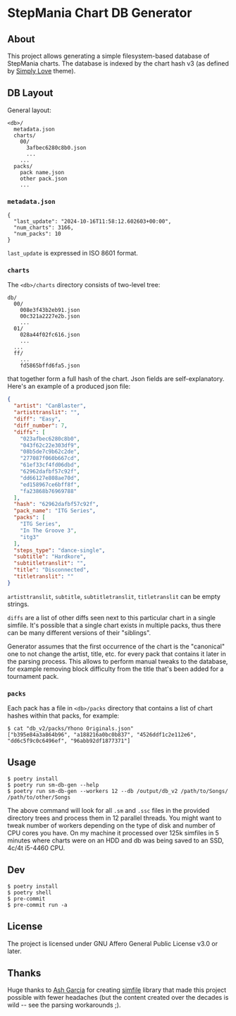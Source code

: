 # StepMania Chart DB Generator

## About
This project allows generating a simple filesystem-based database
of StepMania charts. The database is indexed by the chart hash v3 (as
defined by [Simply Love](https://github.com/Simply-Love/Simply-Love-SM5)
theme).

## DB Layout
General layout:
```
<db>/
  metadata.json
  charts/
    00/
      3afbec6280c8b0.json
      ...
    ...
  packs/
    pack name.json
    other pack.json
    ...
```

### `metadata.json`
```
{
  "last_update": "2024-10-16T11:58:12.602603+00:00",
  "num_charts": 3166,
  "num_packs": 10
}
```
`last_update` is expressed in ISO 8601 format.

### `charts`
The `<db>/charts` directory consists of two-level tree:
```
db/
  00/
    008e3f43b2eb91.json
    00c321a2227e2b.json
    ...
  01/
    028a44f02fc616.json
    ...
  ...
  ff/
    ...
    fd5865bffd6fa5.json
```
that together form a full hash of the chart. Json fields are self-explanatory.
Here's an example of a produced json file:
```json
{
  "artist": "CanBlaster",
  "artisttranslit": "",
  "diff": "Easy",
  "diff_number": 7,
  "diffs": [
    "023afbec6280c8b0",
    "043f62c22e303df9",
    "08b5de7c9b62c2de",
    "277087f060b667cd",
    "61ef33cf4fd06dbd",
    "62962dafbf57c92f",
    "dd66127e808ae70d",
    "ed158967ce6bff8f",
    "fa23868b76969788"
  ],
  "hash": "62962dafbf57c92f",
  "pack_name": "ITG Series",
  "packs": [
    "ITG Series",
    "In The Groove 3",
    "itg3"
  ],
  "steps_type": "dance-single",
  "subtitle": "Hardkore",
  "subtitletranslit": "",
  "title": "Disconnected",
  "titletranslit": ""
}
```
`artisttranslit`, `subtitle`, `subtitletranslit`,
`titletranslit` can be empty strings.

`diffs` are a list of other diffs seen next to this particular chart in a single
simfile. It's possible that a single chart exists in multiple packs, thus there
can be many different versions of their "siblings".

Generator assumes that the first occurrence of the chart is the "canonical" one
to not change the artist, title, etc. for every pack that contains it later in
the parsing process. This allows to perform manual tweaks to the database, for
example removing block difficulty from the title that's been added for a
tournament pack.

### `packs`
Each pack has a file in `<db>/packs` directory that contains a list of chart
hashes within that packs, for example:
```
$ cat "db_v2/packs/Yhono Originals.json"
["b395e84a3a864b96", "a188216a0bc0b837", "4526ddf1c2e112e6", "dd6c5f9c0c6496ef", "96abb92df1877371"]
```

## Usage
```
$ poetry install
$ poetry run sm-db-gen --help
$ poetry run sm-db-gen --workers 12 --db /output/db_v2 /path/to/Songs/ /path/to/other/Songs
```

The above command will look for all `.sm` and `.ssc` files in the provided
directory trees and process them in 12 parallel threads. You might want to
tweak number of workers depending on the type of disk and number of CPU cores
you have. On my machine it processed over 125k simfiles in 5 minutes where
charts were on an HDD and db was being saved to an SSD, 4c/4t i5-4460 CPU.

## Dev
```
$ poetry install
$ poetry shell
$ pre-commit
$ pre-commit run -a
```

## License
The project is licensed under GNU Affero General Public License v3.0 or later.

## Thanks
Huge thanks to [Ash Garcia](https://github.com/garcia) for creating
[simfile](https://github.com/garcia/simfile) library that made this project
possible with fewer headaches (but the content created over the decades
is wild -- see the parsing workarounds ;).
